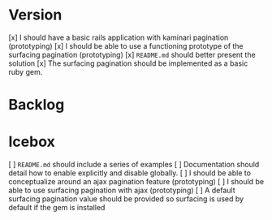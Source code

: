 # Version

[x] I should have a basic rails application with kaminari pagination (prototyping)
[x] I should be able to use a functioning prototype of the surfacing pagination (prototyping)
[x] `README.md` should better present the solution
[x] The surfacing pagination should be implemented as a basic ruby gem.

# Backlog

# Icebox

[ ] `README.md` should include a series of examples
[ ] Documentation should detail how to enable explicitly and disable globally.
[ ] I should be able to conceptualize around an ajax pagination feature (prototyping)
[ ] I should be able to use surfacing pagination with ajax (prototyping)
[ ] A default surfacing pagination value should be provided so surfacing is used
    by default if the gem is installed
